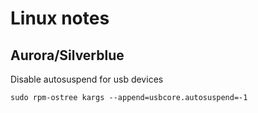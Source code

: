 # Linux notes

## Aurora/Silverblue

Disable autosuspend for usb devices

```shell
sudo rpm-ostree kargs --append=usbcore.autosuspend=-1
```

